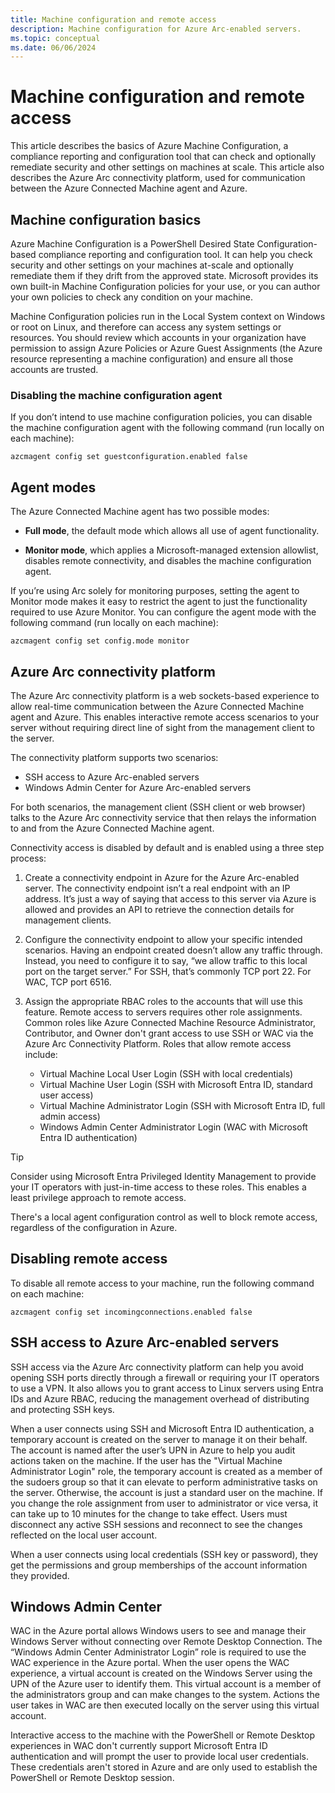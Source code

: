 ```yaml
---
title: Machine configuration and remote access
description: Machine configuration for Azure Arc-enabled servers.
ms.topic: conceptual
ms.date: 06/06/2024
---
```


# Machine configuration and remote access

This article describes the basics of Azure Machine Configuration, a compliance reporting and configuration tool that can check and optionally remediate security and other settings on machines at scale. This article also describes the Azure Arc connectivity platform, used for communication between the Azure Connected Machine agent and Azure.

## Machine configuration basics

Azure Machine Configuration is a PowerShell Desired State Configuration-based compliance reporting and configuration tool. It can help you check security and other settings on your machines at-scale and optionally remediate them if they drift from the approved state. Microsoft provides its own built-in Machine Configuration policies for your use, or you can author your own policies to check any condition on your machine.

Machine Configuration policies run in the Local System context on Windows or root on Linux, and therefore can access any system settings or resources. You should review which accounts in your organization have permission to assign Azure Policies or Azure Guest Assignments (the Azure resource representing a machine configuration) and ensure all those accounts are trusted.

### Disabling the machine configuration agent

If you don’t intend to use machine configuration policies, you can disable the machine configuration agent with the following command (run locally on each machine):

`azcmagent config set guestconfiguration.enabled false`

## Agent modes

The Azure Connected Machine agent has two possible modes:

- **Full mode**, the default mode which allows all use of agent functionality.

- **Monitor mode**, which applies a Microsoft-managed extension allowlist, disables remote connectivity, and disables the machine configuration agent.

If you’re using Arc solely for monitoring purposes, setting the agent to Monitor mode makes it easy to restrict the agent to just the functionality required to use Azure Monitor. You can configure the agent mode with the following command (run locally on each machine):

`azcmagent config set config.mode monitor`

## Azure Arc connectivity platform

The Azure Arc connectivity platform is a web sockets-based experience to allow real-time communication between the Azure Connected Machine agent and Azure. This enables interactive remote access scenarios to your server without requiring direct line of sight from the management client to the server.

The connectivity platform supports two scenarios:

- SSH access to Azure Arc-enabled servers
- Windows Admin Center for Azure Arc-enabled servers

For both scenarios, the management client (SSH client or web browser) talks to the Azure Arc connectivity service that then relays the information to and from the Azure Connected Machine agent.

Connectivity access is disabled by default and is enabled using a three step process:

1. Create a connectivity endpoint in Azure for the Azure Arc-enabled server. The connectivity endpoint isn’t a real endpoint with an IP address. It’s just a way of saying that access to this server via Azure is allowed and provides an API to retrieve the connection details for management clients.

1. Configure the connectivity endpoint to allow your specific intended scenarios. Having an endpoint created doesn’t allow any traffic through. Instead, you need to configure it to say, “we allow traffic to this local port on the target server.” For SSH, that’s commonly TCP port 22. For WAC, TCP port 6516.

1. Assign the appropriate RBAC roles to the accounts that will use this feature. Remote access to servers requires other role assignments. Common roles like Azure Connected Machine Resource Administrator, Contributor, and Owner don't grant access to use SSH or WAC via the Azure Arc Connectivity Platform. Roles that allow remote access include:

    - Virtual Machine Local User Login (SSH with local credentials)
    - Virtual Machine User Login (SSH with Microsoft Entra ID, standard user access)
    - Virtual Machine Administrator Login (SSH with Microsoft Entra ID, full admin access)
    - Windows Admin Center Administrator Login (WAC with Microsoft Entra ID authentication)

> [!TIP]
> Consider using Microsoft Entra Privileged Identity Management to provide your IT operators with just-in-time access to these roles. This enables a least privilege approach to remote access.
> 

There's a local agent configuration control as well to block remote access, regardless of the configuration in Azure.

## Disabling remote access

To disable all remote access to your machine, run the following command on each machine:

`azcmagent config set incomingconnections.enabled false`

## SSH access to Azure Arc-enabled servers

SSH access via the Azure Arc connectivity platform can help you avoid opening SSH ports directly through a firewall or requiring your IT operators to use a VPN. It also allows you to grant access to Linux servers using Entra IDs and Azure RBAC, reducing the management overhead of distributing and protecting SSH keys.

When a user connects using SSH and Microsoft Entra ID authentication, a temporary account is created on the server to manage it on their behalf. The account is named after the user’s UPN in Azure to help you audit actions taken on the machine. If the user has the "Virtual Machine Administrator Login" role, the temporary account is created as a member of the sudoers group so that it can elevate to perform administrative tasks on the server. Otherwise, the account is just a standard user on the machine. If you change the role assignment from user to administrator or vice versa, it can take up to 10 minutes for the change to take effect. Users must disconnect any active SSH sessions and reconnect to see the changes reflected on the local user account.

When a user connects using local credentials (SSH key or password), they get the permissions and group memberships of the account information they provided.

## Windows Admin Center

WAC in the Azure portal allows Windows users to see and manage their Windows Server without connecting over Remote Desktop Connection. The “Windows Admin Center Administrator Login” role is required  to use the WAC experience in the Azure portal. When the user opens the WAC experience, a virtual account is created on the Windows Server using the UPN of the Azure user to identify them. This virtual account is a member of the administrators group and can make changes to the system. Actions the user takes in WAC are then executed locally on the server using this virtual account.

Interactive access to the machine with the PowerShell or Remote Desktop experiences in WAC don't currently support Microsoft Entra ID authentication and will prompt the user to provide local user credentials. These credentials aren't stored in Azure and are only used to establish the PowerShell or Remote Desktop session.
